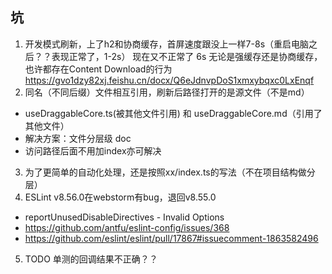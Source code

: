 ## 坑

1. 开发模式刷新，上了h2和协商缓存，首屏速度跟没上一样7-8s（重启电脑之后？？表现正常了，1-2s）
   现在又不正常了 6s
   无论是强缓存还是协商缓存，也许都存在Content Download的行为
   https://gvo1dzy82xj.feishu.cn/docx/Q6eJdnvpDoS1xmxybqxc0LxEnqf
2. 同名（不同后缀）文件相互引用，刷新后路径打开的是源文件（不是md）

- useDraggableCore.ts(被其他文件引用) 和 useDraggableCore.md（引用了其他文件）
- 解决方案：文件分层级 doc
- 访问路径后面不用加index亦可解决

3. 为了更简单的自动化处理，还是按照xx/index.ts的写法（不在项目结构做分层）
4. ESLint v8.56.0在webstorm有bug，退回v8.55.0

- reportUnusedDisableDirectives - Invalid Options
- https://github.com/antfu/eslint-config/issues/368
- https://github.com/eslint/eslint/pull/17867#issuecomment-1863582496

5. TODO 单测的回调结果不正确？？
